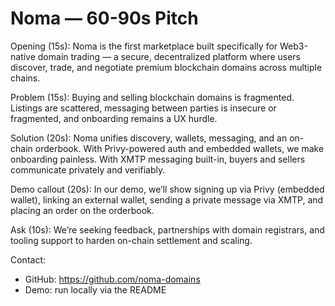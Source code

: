 # Noma — 60-90s Pitch

Opening (15s):
Noma is the first marketplace built specifically for Web3-native domain trading — a secure, decentralized platform where users discover, trade, and negotiate premium blockchain domains across multiple chains.

Problem (15s):
Buying and selling blockchain domains is fragmented. Listings are scattered, messaging between parties is insecure or fragmented, and onboarding remains a UX hurdle.

Solution (20s):
Noma unifies discovery, wallets, messaging, and an on-chain orderbook. With Privy-powered auth and embedded wallets, we make onboarding painless. With XMTP messaging built-in, buyers and sellers communicate privately and verifiably.

Demo callout (20s):
In our demo, we’ll show signing up via Privy (embedded wallet), linking an external wallet, sending a private message via XMTP, and placing an order on the orderbook.

Ask (10s):
We’re seeking feedback, partnerships with domain registrars, and tooling support to harden on-chain settlement and scaling.

Contact:
- GitHub: https://github.com/noma-domains
- Demo: run locally via the README
